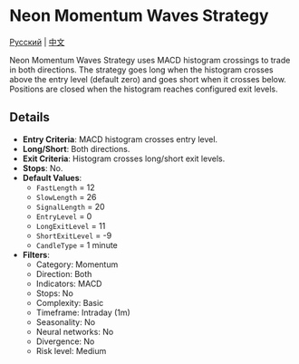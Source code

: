 # Neon Momentum Waves Strategy
[Русский](README_ru.md) | [中文](README_cn.md)

Neon Momentum Waves Strategy uses MACD histogram crossings to trade in both directions. The strategy goes long when the histogram crosses above the entry level (default zero) and goes short when it crosses below. Positions are closed when the histogram reaches configured exit levels.

## Details

- **Entry Criteria**: MACD histogram crosses entry level.
- **Long/Short**: Both directions.
- **Exit Criteria**: Histogram crosses long/short exit levels.
- **Stops**: No.
- **Default Values**:
  - `FastLength` = 12
  - `SlowLength` = 26
  - `SignalLength` = 20
  - `EntryLevel` = 0
  - `LongExitLevel` = 11
  - `ShortExitLevel` = -9
  - `CandleType` = 1 minute
- **Filters**:
  - Category: Momentum
  - Direction: Both
  - Indicators: MACD
  - Stops: No
  - Complexity: Basic
  - Timeframe: Intraday (1m)
  - Seasonality: No
  - Neural networks: No
  - Divergence: No
  - Risk level: Medium
